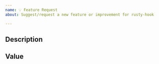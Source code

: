 ```yaml
---
name: 💡 Feature Request
about: Suggest/request a new feature or improvement for rusty-hook

---
```


## Description
<!-- Clearly describe what you are suggesting/requesting. -->

## Value
<!-- Clearly and succinctly explain the benefits of what you are suggesting/requesting. -->
